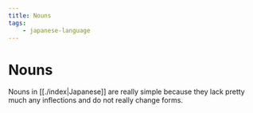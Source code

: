 ```yaml
---
title: Nouns
tags:
    - japanese-language
---
```


# Nouns

Nouns in [[./index|Japanese]] are really simple because they lack pretty much any inflections and do not really change forms.


